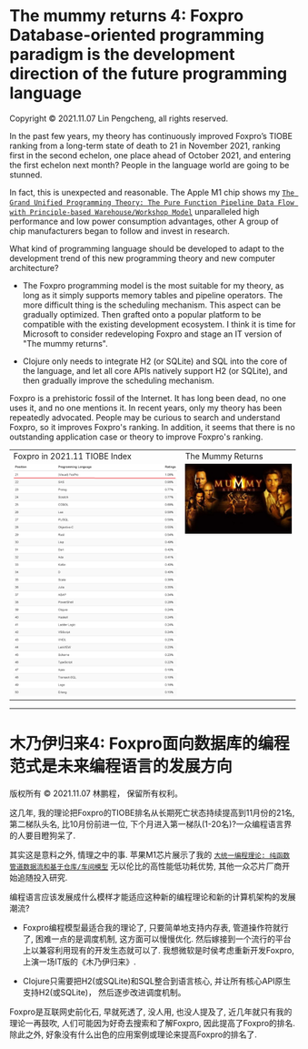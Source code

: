 # The mummy returns 4: Foxpro Database-oriented programming paradigm is the development direction of the future programming language

Copyright © 2021.11.07 Lin Pengcheng, all rights reserved.

In the past few years, my theory has continuously improved Foxpro’s TIOBE ranking 
from a long-term state of death to 21 in November 2021, ranking first in the second echelon, 
one place ahead of October 2021, and entering the first echelon next month? 
People in the language world are going to be stunned.

In fact, this is unexpected and reasonable. The Apple M1 chip shows my 
[`The Grand Unified Programming Theory: The Pure Function Pipeline Data Flow with Principle-based Warehouse/Workshop Model`](https://github.com/linpengcheng/PurefunctionPipelineDataflow) 
unparalleled high performance and low power consumption advantages, 
other A group of chip manufacturers began to follow and invest in research.

What kind of programming language should be developed to adapt 
to the development trend of this new programming theory and new computer architecture?

- The Foxpro programming model is the most suitable for my theory, 
  as long as it simply supports memory tables and pipeline operators. 
  The more difficult thing is the scheduling mechanism. 
  This aspect can be gradually optimized. 
  Then grafted onto a popular platform to be compatible with the existing development ecosystem.
  I think it is time for Microsoft to consider redeveloping Foxpro 
  and stage an IT version of "The mummy returns".
  
- Clojure only needs to integrate H2 (or SQLite) and SQL into the core of the language, 
  and let all core APIs natively support H2 (or SQLite), 
  and then gradually improve the scheduling mechanism.  

Foxpro is a prehistoric fossil of the Internet. It has long been dead, 
no one uses it, and no one mentions it. In recent years, 
only my theory has been repeatedly advocated. 
People may be curious to search and understand Foxpro, 
so it improves Foxpro's ranking. In addition, 
it seems that there is no outstanding application case or theory to improve Foxpro's ranking.

<table>
<tr>
<td>Foxpro in 2021.11 TIOBE Index</td>
<td>The Mummy Returns</td>
</tr>
<tr>
<td width="60%"><img src=./image/foxpro21_202111.png></td>
<td valign="top" align="left"><img src=./image/TheMummyReturns.jpg></td>
</tr>
</table>

----

# 木乃伊归来4: Foxpro面向数据库的编程范式是未来编程语言的发展方向

版权所有 © 2021.11.07 林鹏程， 保留所有权利。

这几年, 我的理论把Foxpro的TIOBE排名从长期死亡状态持续提高到11月份的21名, 第二梯队头名, 
比10月份前进一位, 下个月进入第一梯队(1-20名)?一众编程语言界的人要目瞪狗呆了.

其实这是意料之外, 情理之中的事. 苹果M1芯片展示了我的
[`大统一编程理论: 纯函数管道数据流和基于仓库/车间模型`](https://github.com/linpengcheng/PurefunctionPipelineDataflow) 
无以伦比的高性能低功耗优势, 其他一众芯片厂商开始追随投入研究.

编程语言应该发展成什么模样才能适应这种新的编程理论和新的计算机架构的发展潮流?

- Foxpro编程模型最适合我的理论了, 只要简单地支持内存表, 管道操作符就行了, 
  困难一点的是调度机制, 这方面可以慢慢优化. 
  然后嫁接到一个流行的平台上以兼容利用现有的开发生态就可以了.
  我想微软是时侯考虑重新开发Foxpro, 上演一场IT版的《木乃伊归来》.
 
- Clojure只需要把H2(或SQLite)和SQL整合到语言核心, 并让所有核心API原生支持H2(或SQLite)，
  然后逐步改进调度机制。

Foxpro是互联网史前化石, 早就死透了, 没人用, 也没人提及了, 
近几年就只有我的理论一再鼓吹, 人们可能因为好奇去搜索和了解Foxpro, 
因此提高了Foxpro的排名.
除此之外, 好象没有什么出色的应用案例或理论来提高Foxpro的排名了.
